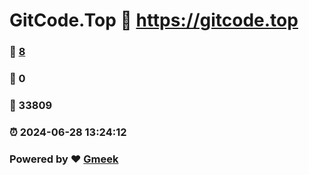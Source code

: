 # GitCode.Top :link: https://gitcode.top 
### :page_facing_up: [8](https://gitcode.top/tag.html) 
### :speech_balloon: 0 
### :hibiscus: 33809 
### :alarm_clock: 2024-06-28 13:24:12 
### Powered by :heart: [Gmeek](https://github.com/Meekdai/Gmeek)
